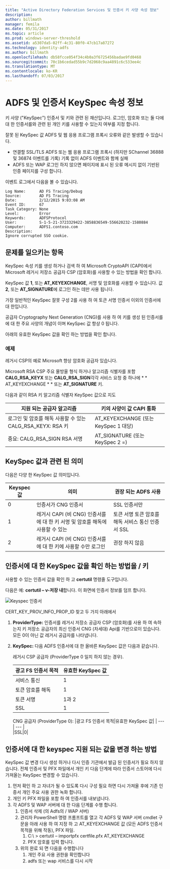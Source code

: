 ```yaml
---
title: "Active Directory Federation Services 및 인증서 키 사양 속성 정보"
description: 
author: billmath
manager: femila
ms.date: 05/31/2017
ms.topic: article
ms.prod: windows-server-threshold
ms.assetid: a5307da5-02ff-4c31-80f0-47cb17a87272
ms.technology: identity-adfs
ms.author: billmath
ms.openlocfilehash: db58fcce054f34c4b0a3f6725456badae9fd0468
ms.sourcegitcommit: 70c1b6cedad55b9c7d2068c9aa4891c6c533ee4c
ms.translationtype: MT
ms.contentlocale: ko-KR
ms.lasthandoff: 07/03/2017
---
```

# <a name="ad-fs-and-certificate-keyspec-property-information"></a>ADFS 및 인증서 KeySpec 속성 정보
키 사양 ("KeySpec") 인증서 및 키와 관련 된 재산입니다. 로그인, 암호화 또는 둘 다에 대 한 인증서를와 관련 된 개인 키를 사용할 수 있는지 여부를 지정 합니다.   

잘못 된 KeySpec 값 ADFS 및 웹 응용 프로그램 프록시 오류와 같은 발생할 수 있습니다.


- 연결할 SSL/TLS ADFS 또는 웹 응용 프로그램 프록시 (하지만 SChannel 36888 및 36874 이벤트를 기록) 기록 없이 ADFS 이벤트와 함께 실패
- ADFS 또는 WAP 로그인 하지 않으면 페이지에 표시 된 오류 메시지 없이 기반된 인증 페이지를 구성 합니다.

이벤트 로그에서 다음을 볼 수 있습니다.

    Log Name:      AD FS Tracing/Debug
    Source:        AD FS Tracing
    Date:          2/12/2015 9:03:08 AM
    Event ID:      67
    Task Category: None
    Level:         Error
    Keywords:      ADFSProtocol
    User:          S-1-5-21-3723329422-3858836549-556620232-1580884
    Computer:      ADFS1.contoso.com
    Description:
    Ignore corrupted SSO cookie.

## <a name="what-causes-the-problem"></a>문제를 일으키는 항목
KeySpec 속성 키를 생성 하거나 검색 하 여 Microsoft CryptoAPI (CAPI)에서 Microsoft 레거시 저장소 공급자 CSP (암호화)를 사용할 수 있는 방법을 확인 합니다.

KeySpec 값 **1**, 또는 **AT_KEYEXCHANGE**, 서명 및 암호화를 사용할 수 있습니다.  값 **2**, 또는 **AT_SIGNATURE**에 로그인 하는 데만 사용 됩니다.

가장 일반적인 KeySpec 잘못 구성 2를 사용 하 여 토큰 서명 인증서 이외의 인증서에 대 한입니다.  

공급자 Cryptography Next Generation (CNG)를 사용 하 여 키를 생성 된 인증서를에 대 한 주요 사양의 개념이 이며 KeySpec 값 항상 0 됩니다.

아래의 유효한 KeySpec 값을 확인 하는 방법을 확인 합니다. 

### <a name="example"></a>예제
레거시 CSP의 예로 Microsoft 향상 암호화 공급자 있습니다. 

Microsoft RSA CSP 주요 물방울 형식 하거나 알고리즘 식별자를 포함 **CALG_RSA_KEYX** 또는 **CALG_RSA_SIGN**각각 서비스 요청 중 하나에 * * AT_KEYEXCHANGE * * 또는 **AT_SIGNATURE** 키.
  
다음과 같이 RSA 키 알고리즘 식별자 KeySpec 값으로 지도

| 지원 되는 공급자 알고리즘| 키의 사양이 값 CAPI 통화 |
| --- | --- |
|로그인 및 암호를 해독 사용할 수 있는 CALG_RSA_KEYX: RSA 키| AT_KEYEXCHANGE (또는 KeySpec 1 대당)|
중요: CALG_RSA_SIGN RSA 서명 |AT_SIGNATURE (또는 KeySpec 2 =)|

## <a name="keyspec-values-and-associated-meanings"></a>KeySpec 값과 관련 된 의미
다음은 다양 한 KeySpec 값 의미입니다.

|Keyspec 값|의미|권장 되는 ADFS 사용|
| --- | --- | --- |
|0|인증서가 CNG 인증서|SSL 인증서만|
|1|레거시 CAPI (비 CNG) 인증서를에 대 한 키 서명 및 암호를 해독에 사용할 수 있는|    토큰 서명 토큰 암호를 해독 서비스 통신 인증서 SSL|
|2|레거시 CAPI (비 CNG) 인증서를에 대 한 키에 사용할 수만 로그인|권장 하지 않음|

## <a name="how-to-check-the-keyspec-value-for-your-certificates--keys"></a>인증서에 대 한 KeySpec 값을 확인 하는 방법을 / 키
사용할 수 있는 인증서 값을 확인 하 고 **certutil** 명령줄 도구입니다.  

다음은 예: **certutil – v-저장 내**합니다.  이 화면에 인증서 정보를 덤프 합니다.

![Keyspec 인증서](media/AD-FS-and-KeySpec-Property/keyspec1.png)

CERT_KEY_PROV_INFO_PROP_ID 찾고 두 가지 아래에서


1. **ProviderType:** 인증서를 레거시 저장소 공급자 CSP (암호화)를 사용 하 여 속하는지 키 저장소 공급자의 최신 인증서 CNG (차세대) Api를 기반으로이 있습니다.  모든 0이 아닌 값 레거시 공급자를 나타냅니다.
2.  **KeySpec:** 다음 ADFS 인증서에 대 한 올바른 KeySpec 값은 다음과 같습니다.

    레거시 CSP 공급자 (ProviderType 0 일치 하지 않는 경우).
    
    |광고 FS 인증서 목적|유효한 KeySpec 값|
    | --- | --- |
    |서비스 통신|1|
    |토큰 암호를 해독|1|
    |토큰 서명|1과 2|
    |SSL|1|

    CNG 공급자 (ProviderType 0):
    |광고 FS 인증서 목적|유효한 KeySpec 값|
    | --- | --- |   
    |SSL|0|

## <a name="how-to-change-the-keyspec-for-your-certificate-to-a-supported-value"></a>인증서에 대 한 keyspec 지원 되는 값을 변경 하는 방법
KeySpec 값 변경 다시 생성 하거나 다시 인증 기관에서 발급 된 인증서가 필요 하지 않습니다.  전체 인증서 및 PFX 파일에서 개인 키 다음 단계에 따라 인증서 스토어에 다시 가져올는 KeySpec 변경할 수 있습니다.


1. 먼저 확인 하 고 자녀가 될 수 있도록 다시 구성 필요 하면 다시 가져올 후에 기존 인증서 개인 주요 사용 권한 녹화 합니다.
2. 개인 키 PFX 파일을 포함 하 여 인증서를 내보냅니다.
3. 각 ADFS 및 WAP 서버에 대 한 다음 단계를 수행 합니다.
    1. 인증서 삭제 (의 Adfs의 / WAP 서버)
    2. 관리자 PowerShell 명령 프롬프트를 열고 각 ADFS 및 WAP 서버 cmdlet 구문을 아래 사용 하 여 지정 하 고 AT_KEYEXCHANGE 값 (모든 ADFS 인증서 목적을 위해 작동), PFX 파일.
        1. C:\ > certutil – importpfx certfile.pfx AT_KEYEXCHANGE
        2. PFX 암호를 입력 합니다.
    3. 위의 완료 되 면 다음을 수행합니다
        1. 개인 주요 사용 권한을 확인합니다
        2. adfs 또는 wap 서비스를 다시 시작






